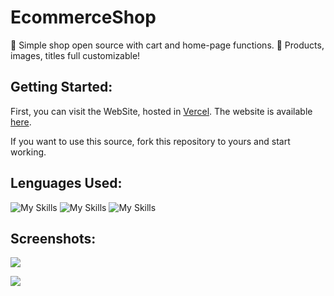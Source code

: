 # EcommerceShop

🛒 Simple shop open source with cart and home-page functions.
💎 Products, images, titles full customizable! 

<h2>Getting Started:</h2>
First, you can visit the WebSite, hosted in <a href="vercel.app">Vercel</a>. The website is available <a href="https://ecommerce-shop-by-xzexius.vercel.app/">here</a>.

If you want to use this source, fork this repository to yours and start working.

<h2>Lenguages Used:</h2>

![My Skills](https://skillicons.dev/icons?i=javascript)
![My Skills](https://skillicons.dev/icons?i=css)
![My Skills](https://skillicons.dev/icons?i=html)

<h2>Screenshots:</h2>

<img src="https://i.imgur.com/xTP4C2w.png"></img>

<img src="https://i.imgur.com/oo7MbdS.png"></img>
